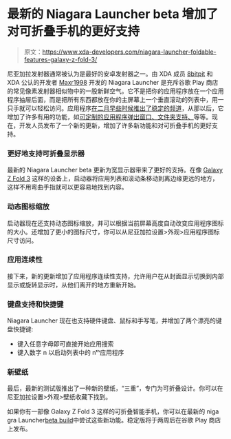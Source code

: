 # 最新的 Niagara Launcher beta 增加了对可折叠手机的更好支持

> 原文：<https://www.xda-developers.com/niagara-launcher-foldable-features-galaxy-z-fold-3/>

尼亚加拉发射器通常被认为是最好的安卓发射器之一。由 XDA 成员 [8bitpit](https://forum.xda-developers.com/m/8bitpit.9435783/) 和 XDA 公认的开发者 [Maxr1998](https://forum.xda-developers.com/m/maxr1998.5222551/) 开发的 Niagara Launcher 是充斥谷歌 Play 商店的常见像素发射器相似物中的一股新鲜空气。它不是把你的应用程序放在一个应用程序抽屉后面，而是把所有东西都放在你的主屏幕上一个垂直滚动的列表中，用一只手就可以轻松访问。应用程序[在二月早些时候推出了稳定的频道](https://www.xda-developers.com/niagara-launcher-out-of-beta/)，从那以后，它增加了许多有用的功能，如[可定制的应用程序弹出窗口、文件夹支持、](https://www.xda-developers.com/niagara-launcher-folder-support-app-pop-ups-beta-update/)等等。现在，开发人员发布了一个新的更新，增加了许多新功能和对可折叠手机的更好支持。

### 更好地支持可折叠显示器

最新的 Niagara Launcher beta 更新为宽显示器带来了更好的支持。在像 [Galaxy Z Fold 3](https://www.xda-developers.com/samsung-galaxy-z-fold-3/) 这样的设备上，启动器将应用列表和滚动条移动到离边缘更远的地方，这样不用弯曲手指就可以更容易地找到内容。

### 动态图标缩放

启动器现在还支持动态图标缩放，并可以根据当前屏幕高度自动改变应用程序图标的大小。还增加了更小的图标尺寸，你可以从尼亚加拉设置>外观>应用程序图标尺寸访问。

### 应用连续性

接下来，新的更新增加了应用程序连续性支持，允许用户在从封面显示切换到内部显示或旋转显示时，从他们离开的地方重新开始。

### 键盘支持和快捷键

Niagara Launcher 现在也支持硬件键盘、鼠标和手写笔，并增加了两个漂亮的键盘快捷键:

*   键入任意字母即可直接开始应用搜索
*   键入数字 n 以启动列表中的 nᵗʰ应用程序

### 新壁纸

最后，最新的测试版推出了一种新的壁纸，“三重”，专门为可折叠设计。你可以在尼亚加拉设置>外观>壁纸收藏下找到。

如果你有一部像 Galaxy Z Fold 3 这样的可折叠智能手机，你可以在最新的 niga gra Launcher[beta build](https://help.niagaralauncher.app/article/107-beta-tester)中尝试这些新功能。稳定版将于两周后在谷歌 Play 商店上发布。